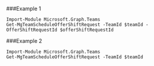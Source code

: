 ###Example 1
```
Import-Module Microsoft.Graph.Teams
Get-MgTeamScheduleOfferShiftRequest -TeamId $teamId -OfferShiftRequestId $offerShiftRequestId
```
###Example 2
```
Import-Module Microsoft.Graph.Teams
Get-MgTeamScheduleOfferShiftRequest -TeamId $teamId
```
